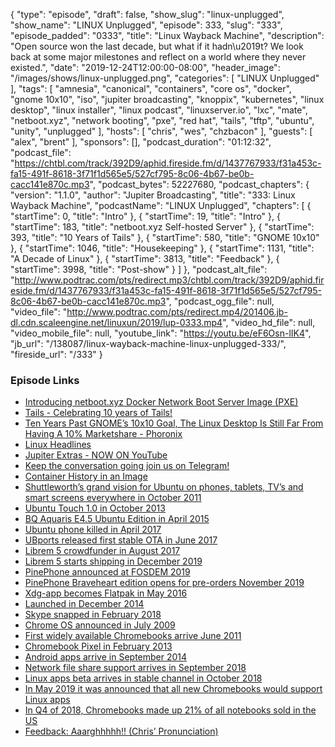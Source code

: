 {
  "type": "episode",
  "draft": false,
  "show_slug": "linux-unplugged",
  "show_name": "LINUX Unplugged",
  "episode": 333,
  "slug": "333",
  "episode_padded": "0333",
  "title": "Linux Wayback Machine",
  "description": "Open source won the last decade, but what if it hadn\u2019t? We look back at some major milestones and reflect on a world where they never existed.",
  "date": "2019-12-24T12:00:00-08:00",
  "header_image": "/images/shows/linux-unplugged.png",
  "categories": [
    "LINUX Unplugged"
  ],
  "tags": [
    "amnesia",
    "canonical",
    "containers",
    "core os",
    "docker",
    "gnome 10x10",
    "iso",
    "jupiter broadcasting",
    "knoppix",
    "kubernetes",
    "linux desktop",
    "linux installer",
    "linux podcast",
    "linuxserver.io",
    "lxc",
    "mate",
    "netboot.xyz",
    "network booting",
    "pxe",
    "red hat",
    "tails",
    "tftp",
    "ubuntu",
    "unity",
    "unplugged"
  ],
  "hosts": [
    "chris",
    "wes",
    "chzbacon"
  ],
  "guests": [
    "alex",
    "brent"
  ],
  "sponsors": [],
  "podcast_duration": "01:12:32",
  "podcast_file": "https://chtbl.com/track/392D9/aphid.fireside.fm/d/1437767933/f31a453c-fa15-491f-8618-3f71f1d565e5/527cf795-8c06-4b67-be0b-cacc141e870c.mp3",
  "podcast_bytes": 52227680,
  "podcast_chapters": {
    "version": "1.1.0",
    "author": "Jupiter Broadcasting",
    "title": "333: Linux Wayback Machine",
    "podcastName": "LINUX Unplugged",
    "chapters": [
      {
        "startTime": 0,
        "title": "Intro"
      },
      {
        "startTime": 19,
        "title": "Intro"
      },
      {
        "startTime": 183,
        "title": "netboot.xyz Self-hosted Server"
      },
      {
        "startTime": 393,
        "title": "10 Years of Tails"
      },
      {
        "startTime": 580,
        "title": "GNOME 10x10"
      },
      {
        "startTime": 1046,
        "title": "Housekeeping"
      },
      {
        "startTime": 1131,
        "title": "A Decade of Linux"
      },
      {
        "startTime": 3813,
        "title": "Feedback"
      },
      {
        "startTime": 3998,
        "title": "Post-show"
      }
    ]
  },
  "podcast_alt_file": "http://www.podtrac.com/pts/redirect.mp3/chtbl.com/track/392D9/aphid.fireside.fm/d/1437767933/f31a453c-fa15-491f-8618-3f71f1d565e5/527cf795-8c06-4b67-be0b-cacc141e870c.mp3",
  "podcast_ogg_file": null,
  "video_file": "http://www.podtrac.com/pts/redirect.mp4/201406.jb-dl.cdn.scaleengine.net/linuxun/2019/lup-0333.mp4",
  "video_hd_file": null,
  "video_mobile_file": null,
  "youtube_link": "https://youtu.be/eF6Osn-lIK4",
  "jb_url": "/138087/linux-wayback-machine-linux-unplugged-333/",
  "fireside_url": "/333"
}


### Episode Links

  * [Introducing netboot.xyz Docker Network Boot Server Image (PXE)](https://blog.linuxserver.io/2019/12/16/netboot-xyz-docker-network-boot-server-pxe/ "Introducing netboot.xyz Docker Network Boot Server Image \(PXE\)")
  * [Tails - Celebrating 10 years of Tails!](https://tails.boum.org/news/celebrating_10_years/index.en.html "Tails - Celebrating 10 years of Tails!")
  * [Ten Years Past GNOME’s 10x10 Goal, The Linux Desktop Is Still Far From Having A 10% Marketshare - Phoronix](https://www.phoronix.com/scan.php?page=news_item&px=GNOME-10x10-After-10 "Ten Years Past GNOME’s 10x10 Goal, The Linux Desktop Is Still Far From Having A 10% Marketshare - Phoronix")
  * [Linux Headlines](https://linuxheadlines.show/ "Linux Headlines")
  * [Jupiter Extras - NOW ON YouTube](https://www.youtube.com/channel/UCkZKIGkCwEVupUDmVs3cRXA/videos "Jupiter Extras - NOW ON YouTube")
  * [Keep the conversation going join us on Telegram!](https://jupiterbroadcasting.com/telegram "Keep the conversation going join us on Telegram!")
  * [Container History in an Image](https://searchitoperations.techtarget.com/feature/Dive-into-the-decades-long-history-of-container-technology "Container History in an Image")
  * [Shuttleworth’s grand vision for Ubuntu on phones, tablets, TV’s and smart screens everywhere in October 2011](https://www.markshuttleworth.com/archives/820 "Shuttleworth’s grand vision for Ubuntu on phones, tablets, TV’s and smart screens everywhere in October 2011")
  * [Ubuntu Touch 1.0 in October 2013](https://wiki.ubuntu.com/SaucySalamander/ReleaseNotes#Ubuntu_for_Phones "Ubuntu Touch 1.0 in October 2013")
  * [BQ Aquaris E4.5 Ubuntu Edition in April 2015](https://www.zdnet.com/product/bq-aquaris-e4-5-ubuntu-edition/ "BQ Aquaris E4.5 Ubuntu Edition in April 2015")
  * [Ubuntu phone killed in April 2017](https://ubuntu.com/blog/growing-ubuntu-for-cloud-and-iot-rather-than-phone-and-convergence "Ubuntu phone killed in April 2017")
  * [UBports released first stable OTA in June 2017](https://devblog.ubports.com/qanda/2017/06/14/community-update.html "UBports released first stable OTA in June 2017")
  * [Librem 5 crowdfunder in August 2017](https://www.osnews.com/story/29979/librem-5-a-security-and-privacy-focused-gnulinux-smartphone/ "Librem 5 crowdfunder in August 2017")
  * [Librem 5 starts shipping in December 2019](https://arstechnica.com/gadgets/2019/12/librem-5-backers-receiving-their-linux-phones/ "Librem 5 starts shipping in December 2019")
  * [PinePhone announced at FOSDEM 2019](https://forum.pine64.org/showthread.php?tid=7093 "PinePhone announced at FOSDEM 2019")
  * [PinePhone Braveheart edition opens for pre-orders November 2019](https://www.pine64.org/2019/11/05/brave-heart-edition-pinephones/ "PinePhone Braveheart edition opens for pre-orders November 2019")
  * [Xdg-app becomes Flatpak in May 2016](https://blogs.gnome.org/alexl/2018/06/20/flatpak-a-history/ "Xdg-app becomes Flatpak in May 2016")
  * [Launched in December 2014](https://www.markshuttleworth.com/archives/1434 "Launched in December 2014")
  * [Skype snapped in February 2018](https://ubuntu.com/blog/skype-now-available-as-a-snap-for-linux-users "Skype snapped in February 2018")
  * [Chrome OS announced in July 2009](https://googleblog.blogspot.com/2009/07/introducing-google-chrome-os.html "Chrome OS announced in July 2009")
  * [First widely available Chromebooks arrive June 2011](https://www.washingtonpost.com/blogs/faster-forward/post/chromebooks-go-on-sale/2011/06/15/AG6qbKWH_blog.html "First widely available Chromebooks arrive June 2011")
  * [Chromebook Pixel in February 2013](https://www.bbc.co.uk/news/technology-21534382 "Chromebook Pixel in February 2013")
  * [Android apps arrive in September 2014](https://arstechnica.com/gadgets/2014/09/chrome-os-can-now-run-android-apps-no-porting-required/ "Android apps arrive in September 2014")
  * [Network file share support arrives in September 2018](https://www.xda-developers.com/chrome-os-70-brings-native-network-file-share-support/ "Network file share support arrives in September 2018")
  * [Linux apps beta arrives in stable channel in October 2018](https://www.linuxjournal.com/content/chrome-os-stable-channel-gets-linux-apps "Linux apps beta arrives in stable channel in October 2018")
  * [In May 2019 it was announced that all new Chromebooks would support Linux apps](https://www.zdnet.com/article/all-chromebooks-will-also-be-linux-laptops-going-forward/ "In May 2019 it was announced that all new Chromebooks would support Linux apps")
  * [In Q4 of 2018, Chromebooks made up 21% of all notebooks sold in the US](https://chromeunboxed.com/chromebooks-make-big-strides-in-sales-numbers-in-q4-of-2018/ "In Q4 of 2018, Chromebooks made up 21% of all notebooks sold in the US")
  * [Feedback: Aaarghhhhh!! (Chris’ Pronunciation)](https://slexy.org/view/s21CPYm9tf "Feedback: Aaarghhhhh!! \(Chris’ Pronunciation\)")


